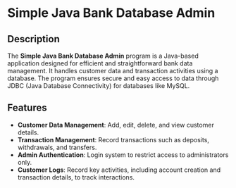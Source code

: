 # Simple Java Bank Database Admin

## Description
The **Simple Java Bank Database Admin** program is a Java-based application designed for efficient and straightforward bank data management. It handles customer data and transaction activities using a database. The program ensures secure and easy access to data through JDBC (Java Database Connectivity) for databases like MySQL.

## Features
- **Customer Data Management**: Add, edit, delete, and view customer details.
- **Transaction Management**: Record transactions such as deposits, withdrawals, and transfers.
- **Admin Authentication**: Login system to restrict access to administrators only.
- **Customer Logs**: Record key activities, including account creation and transaction details, to track interactions.
